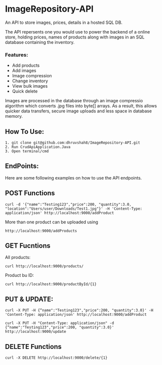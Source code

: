 # ImageRepository-API
An API to store images, prices, details in a hosted SQL DB. 


The API repersents one you would use to power the backend of a online store, holding prices, names of products along with images in an SQL database containing the inventory. 

### Features: 
- Add products 
- Add images 
- Image compression 
- Change inventory 
- View bulk images 
- Quick delete 

Images are processed in the database through an image compressio algorithm which converts .jpg files into byte[] arrays. As a result, this allows quicker data transfers, secure image uploads and less space in database memory.  

## How To Use: 
```
1. git clone git@github.com:dhruvshah8/ImageRepository-API.git
2. Run CrudApiApplication.Java
3. Open terminal/cmd 
```

## EndPoints: 
Here are some following examples on how to use the API endpoints. 

## POST Functions
```
curl -d '{"name":"Testing123","price":200, "quantity":3.0, "location":"Users/user/Downloads/Test1.jpg"}' -H 'Content-Type: application/json' http://localhost:9000/addProduct
```
More than one product can be uploaded using 
```
http://localhost:9000/addProducts 
```


## GET Fucntions
All products: 
```
curl http://localhost:9000/products/
```
Product bu ID: 
```
curl http://localhost:9000/productById/{1}
```

## PUT & UPDATE: 
```
curl -X PUT -H {“name":"Testing123","price":200, "quantity":3.0}' -H 'Content-Type: application/json' http://localhost:9000/addProduct

curl -X PUT -H "Content-Type: application/json" -d {“name":"Testing123","price":200, "quantity":3.0}' http://localhost:9000/update
```


## DELETE Functions 
```
curl -X DELETE http://localhost:9000/delete/{1}
```
